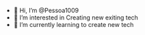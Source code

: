 - 👋 Hi, I’m @Pessoa1009
- 👀 I’m interested in Creating new exiting tech
- 🌱 I’m currently learning to create new tech
<!---
Pessoa1009/Pessoa1009 is a ✨ special ✨ repository because its `README.md` (this file) appears on your GitHub profile.
You can click the Preview link to take a look at your changes.
--->
